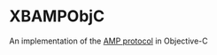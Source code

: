 XBAMPObjC
=========

An implementation of the [AMP protocol](http://amp-protocol.net) in Objective-C
